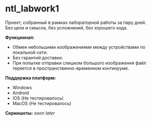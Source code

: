 # ntl_labwork1

Проект, собранный в рамках лабораторной работы за пару дней.  
Без цели и смысла, без усложнений, без хорошего кода.

**Функционал:**  
- Обмен небольшими изображениями между устройствами по локальной сети. 
- Без гарантий доставки.
- При попытке отправки слишком большого изображения файл теряется в пространственно-временном континууме.

**Поддержка платформ:**
- Windows
- Android
- IOS (Не тестировалось)
- MacOS (Не тестировалось)

**Скриншоты:**
*soon later*


